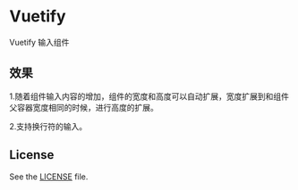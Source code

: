 # Vuetify
Vuetify 输入组件

## 效果

1.随着组件输入内容的增加，组件的宽度和高度可以自动扩展，宽度扩展到和组件父容器宽度相同的时候，进行高度的扩展。<br/>

2.支持换行符的输入。 

## License

See the [LICENSE](https://github.com/jekyll/jekyll/blob/master/LICENSE) file.
